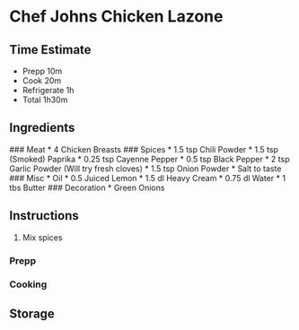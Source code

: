 # Chef Johns Chicken Lazone  
## Time Estimate
* Prepp 10m
* Cook 20m
* Refrigerate 1h
* Total 1h30m
## Ingredients 
<one ingredient per row> 
<SI units. 0.5 format>
### Meat
* 4 Chicken Breasts
### Spices
* 1.5 tsp Chili Powder
* 1.5 tsp (Smoked) Paprika
* 0.25 tsp Cayenne Pepper
* 0.5 tsp Black Pepper
* 2 tsp Garlic Powder (Will try fresh cloves)
* 1.5 tsp Onion Powder
* Salt to taste
### Misc 
* Oil
* 0.5 Juiced Lemon
* 1.5 dl Heavy Cream
* 0.75 dl Water
* 1 tbs Butter
### Decoration
* Green Onions 


## Instructions
1. Mix spices

### Prepp

### Cooking

## Storage
<when applicable>
